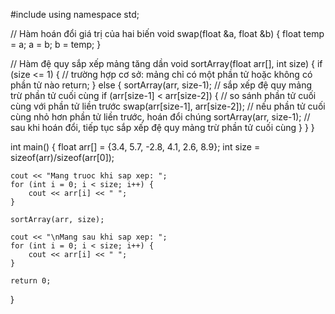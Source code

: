 #include <iostream>
using namespace std;

// Hàm hoán đổi giá trị của hai biến
void swap(float &a, float &b) {
    float temp = a;
    a = b;
    b = temp;
}

// Hàm đệ quy sắp xếp mảng tăng dần
void sortArray(float arr[], int size) {
    if (size <= 1) {    // trường hợp cơ sở: mảng chỉ có một phần tử hoặc không có phần tử nào
        return;
    }
    else {
        sortArray(arr, size-1);    // sắp xếp đệ quy mảng trừ phần tử cuối cùng
        if (arr[size-1] < arr[size-2]) {    // so sánh phần tử cuối cùng với phần tử liền trước
            swap(arr[size-1], arr[size-2]);    // nếu phần tử cuối cùng nhỏ hơn phần tử liền trước, hoán đổi chúng
            sortArray(arr, size-1);    // sau khi hoán đổi, tiếp tục sắp xếp đệ quy mảng trừ phần tử cuối cùng
        }
    }
}

int main() {
    float arr[] = {3.4, 5.7, -2.8, 4.1, 2.6, 8.9};
    int size = sizeof(arr)/sizeof(arr[0]);

    cout << "Mang truoc khi sap xep: ";
    for (int i = 0; i < size; i++) {
        cout << arr[i] << " ";
    }

    sortArray(arr, size);

    cout << "\nMang sau khi sap xep: ";
    for (int i = 0; i < size; i++) {
        cout << arr[i] << " ";
    }

    return 0;
}
